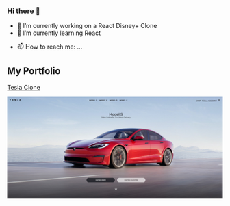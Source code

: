 ### Hi there 👋

- 🔭 I’m currently working on a React Disney+ Clone
- 🌱 I’m currently learning React
<!-- - 👯 I’m looking to collaborate on ...
- 🤔 I’m looking for help with ...
- 💬 Ask me about ...
-->
- 📫 How to reach me: ...
<!-- 
- 😄 Pronouns: ...
- ⚡ Fun fact: ...
-->

## My Portfolio

[Tesla Clone](https://affectionate-shirley-9321ea.netlify.app/)

![Home Page](/screenshots/Tesla-Clone.png "Home Page")
